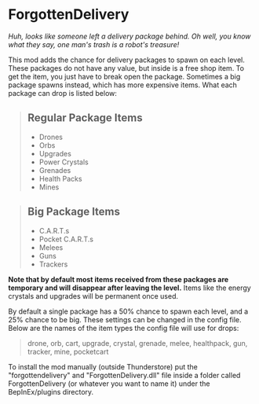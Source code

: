 # ForgottenDelivery
*Huh, looks like someone left a delivery package behind. Oh well, you know what they say, one man's trash is a robot's treasure!*

This mod adds the chance for delivery packages to spawn on each level. These packages do not have any value, but inside is a free shop item. To get the item, you just have to break open the package. Sometimes a big package spawns instead, which has more expensive items. What each package can drop is listed below:

> ## Regular Package Items
> - Drones
> - Orbs
> - Upgrades
> - Power Crystals
> - Grenades
> - Health Packs
> - Mines

> ## Big Package Items
> - C.A.R.T.s
> - Pocket C.A.R.T.s
> - Melees
> - Guns
> - Trackers

**Note that by default most items received from these packages are temporary and will disappear after leaving the level.** Items like the energy crystals and upgrades will be permanent once used.

By default a single package has a 50% chance to spawn each level, and a 25% chance to be big. These settings can be changed in the config file. Below are the names of the item types the config file will use for drops:

> drone, orb, cart, upgrade, crystal, grenade, melee, healthpack, gun, tracker, mine, pocketcart

To install the mod manually (outside Thunderstore) put the "forgottendelivery" and "ForgottenDelivery.dll" file inside a folder called ForgottenDelivery (or whatever you want to name it) under the BepInEx/plugins directory.
